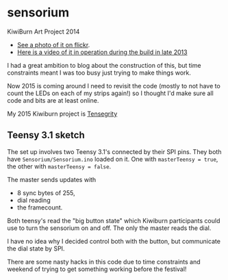 sensorium
=========

KiwiBurn Art Project 2014

 - [See a photo of it on flickr](https://www.flickr.com/photos/80568331@N04/12169162466/in/set-72157640193170035).
 - [Here is a video of it in operation during the build in late 2013](https://www.youtube.com/watch?v=vb2hKMwwwJU&feature=youtu.be)

I had a great ambition to blog about the construction of this, but
time constraints meant I was too busy just trying to make things work.

Now 2015 is coming around I need to revisit the code (mostly to not have to
count the LEDs on each of my strips again!) so I thought I'd make sure all
code and bits are at least online.

My 2015 Kiwiburn project is [Tensegrity](https://github.com/ferrouswheel/tensegrity)

## Teensy 3.1 sketch

The set up involves two Teensy 3.1's connected by their SPI pins.
They both have `Sensorium/Sensorium.ino` loaded on it. One with
`masterTeensy = true`, the other with `masterTeensy = false`.

The master sends updates with

- 8 sync bytes of 255,
- dial reading
- the framecount.

Both teensy's read the "big button state" which Kiwiburn participants could
use to turn the sensorium on and off. The only the master reads the dial.

I have no idea why I decided control both with the button, but communicate the
dial state by SPI.

There are some nasty hacks in this code due to time constraints and weekend of
trying to get something working before the festival!
